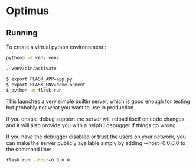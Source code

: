 # Optimus

## Running

To create a virtual python environnment :

```sh
python3 -m venv venv

. venv/bin/activate
```

```sh
$ export FLASK_APP=app.py
$ export FLASK_ENV=development
$ python -m flask run
```

This launches a very simple builtin server, which is good enough for testing but probably not what you want to use in production.

If you enable debug support the server will reload itself on code changes, and it will also provide you with a helpful debugger if things go wrong.

If you have the debugger disabled or trust the users on your network, you can make the server publicly available simply by adding
--host=0.0.0.0 to the command line:

```sh
flask run --host=0.0.0.0
```
